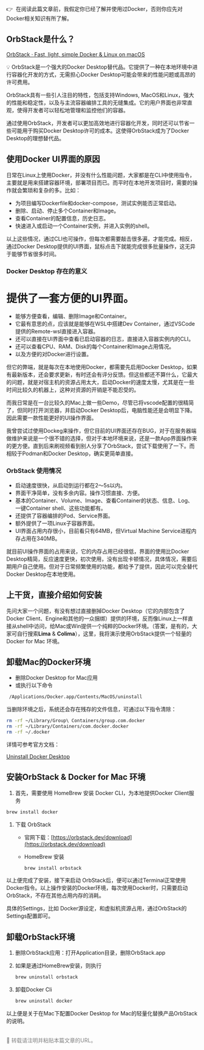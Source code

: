 

👉  在阅读此篇文章前，我假定你已经了解并使用过Docker，否则你应先对Docker相关知识有所了解。

## OrbStack是什么？

[OrbStack · Fast, light, simple Docker & Linux on macOS](https://orbstack.dev)

<aside>
💡 OrbStack是一个强大的Docker Desktop替代品。它提供了一种在本地环境中进行容器化开发的方式，无需担心Docker Desktop可能会带来的性能问题或高昂的许可费用。

OrbStack具有一些引人注目的特性，包括支持Windows, MacOS和Linux，强大的性能和稳定性，以及与主流容器编排工具的无缝集成。它的用户界面也非常直观，使得开发者可以轻松地管理和监控他们的容器。

通过使用OrbStack，开发者可以更加高效地进行容器化开发，同时还可以节省一些可能用于购买Docker Desktop许可的成本。这使得OrbStack成为了Docker Desktop的理想替代品。

</aside>

## 使用Docker UI界面的原因

日常在Linux上使用Docker，并没有什么性能问题，大家都是在CLI中使用指令，主要就是用来搭建容器环境，部署项目而已。而平时在本地开发项目时，需要的操作就会繁琐和复杂的多。比如：

- 为项目编写Dockerfile和docker-compose，测试实例能否正常启动。
- 删除、启动、停止多个Container和Image。
- 查看Container的配置信息，历史日志。
- 快速进入或启动一个Container实例，并进入实例的shell。

以上这些情况，通过CLI也可操作，但每次都需要敲击很多遍，才能完成。相反，通过Docker Desktop提供的UI界面，鼠标点击下就能完成很多批量操作，这无异于能够节省很多时间。

### **Docker Desktop 存在的意义**

# 提供了一套方便的UI界面。

- 能够方便查看，编辑、删除Image和Container。
- 它最有意思的点，应该就是能够在WSL中搭建Dev Container，通过VSCode提供的Remote-wsl直接进入容器。
- 还可以直接在UI界面中查看已启动容器的日志，直接进入容器实例内的CLI。
- 还可以查看CPU、RAM、Disk的每个Container和Image占用情况。
- 以及方便的对Docker进行设置。

但它的弊端，就是每次在本地使用Docker，都需要先启用Docker Desktop，如果有最新版本，还会要求更新，有时还会有评分反馈。但这些都还不算什么，它最大的问题，就是对宿主机的资源占用太大，启动Docker的速度太慢，尤其是在一些时间比较久的机器上，这种对资源的开销是不能忍受的。

而我日常是在一台比较久的Mac上做一些Demo，尽管已将vscode配置的很精简了，但同时打开浏览器，并启动Docker Desktop后，电脑性能还是会明显下降。因此需要一款性能更好的UI操作界面。

我曾尝试过使用Dockeg来操作，但它目前的UI界面还存在BUG，对于在服务器端做维护来说是一个很不错的选择，但对于本地环境来说，还是一款App界面操作来的更方便。直到后来刷视频看到别人分享了OrbStack，尝试下载使用了一下。而相较于Podman和Docker Desktop，确实更简单直接。

### OrbStack 使用情况

- 启动速度很快，从启动到运行都在2～5s以内。
- 界面干净简单，没有多余内容。操作习惯直接、方便。
- 基本的Container、Volume、Image、查看Container的状态、信息、Log、一键Container shell、这些功能都有。
- 还提供了容器编排的Pod、Service界面。
- 额外提供了一项Linux子容器界面。
- UI界面占用内存很小，目前看只有64MB，但Virtual Machine Service进程内存占用在340MB。

就目前UI操作界面的占用来说，它的内存占用已经很低，界面的使用比Docker Desktop精简，反应速度更快，初次使用，没有出现卡顿情况，具体情况，需要后期用户自己使用。但对于日常频繁使用的功能，都给予了提供，因此可以完全替代Docker Desktop在本地使用。

## 上干货，直接介绍如何安装

先问大家一个问题，有没有想过直接删掉Docker Desktop（它的内部包含了Docker Client、Engine和其他的一众捆绑）提供的环境，反而像Linux上一样直接从shell中访问，给Mac或Win提供一个纯粹的Docker环境。（答案，是有的，大家可自行搜索**Lima** & ****Colima****），这里，我将演示使用OrbStack提供一个轻量的Docker for Mac 环境。

## 卸载Mac的Docker环境

- 删除Docker Desktop for Mac应用
- 或执行以下命令

```bash
 /Applications/Docker.app/Contents/MacOS/uninstall
```

当删除环境之后，系统还会存在残存的文件信息，可通过以下指令清除：

```bash
rm -rf ~/Library/Group\ Containers/group.com.docker
rm -rf ~/Library/Containers/com.docker.docker
rm -rf ~/.docker
```

详情可参考官方文档：

[Uninstall Docker Desktop](https://docs.docker.com/desktop/uninstall/#uninstall-docker-desktop)

## 安装OrbStack & Docker for Mac 环境

1.  首先，需要使用 HomeBrew 安装 Docker CLI，为本地提供Docker Client服务

```bash
brew install docker
```

1. 下载 OrbStack
    - 官网下载：[https://orbstack.dev/download](https://orbstack.dev/download)
    - HomeBrew 安装
        
        ```bash
        brew install orbstack
        ```
        
    

以上便完成了安装，接下来启动 OrbStack后，便可以通过Terminal正常使用Docker指令。以上操作安装的Docker环境，每次使用Docker时，只需要启动OrbStack，不存在其他占用内存的消耗。

具体的Settings，比如 Docker源设定，和虚拟机资源占用，通过OrbStack的Settings配置即可。

## 卸载OrbStack环境

1. 删除OrbStack应用：打开Application目录，删除OrbStack.app
2. 如果是通过HomeBrew安装，则执行
    
    ```bash
    brew uninstall orbstack
    ```
    
3. 卸载Docker Cli
    
    ```bash
    brew uninstall docker
    ```
    

以上便是关于在Mac下配置Docker Desktop for Mac的轻量化替换产品OrbStack的说明。

<br>
<footer style="color: gray">
🫥 转载请注明并粘贴本篇文章的URL。
</footer>